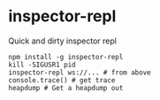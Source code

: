 # inspector-repl

Quick and dirty inspector repl

```
npm install -g inspector-repl
kill -SIGUSR1 pid
inspector-repl ws://... # from above
console.trace() # get trace
heapdump # Get a heapdump out
```
